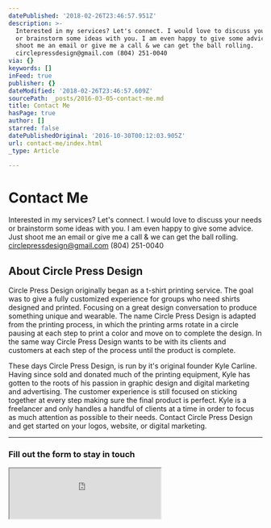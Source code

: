 ```yaml
---
datePublished: '2018-02-26T23:46:57.951Z'
description: >-
  Interested in my services? Let's connect. I would love to discuss your needs
  or brainstorm some ideas with you. I am even happy to give some advice. Just
  shoot me an email or give me a call & we can get the ball rolling.
  circlepressdesign@gmail.com (804) 251-0040
via: {}
keywords: []
inFeed: true
publisher: {}
dateModified: '2018-02-26T23:46:57.609Z'
sourcePath: _posts/2016-03-05-contact-me.md
title: Contact Me
hasPage: true
author: []
starred: false
datePublishedOriginal: '2016-10-30T00:12:03.905Z'
url: contact-me/index.html
_type: Article

---
```

# Contact Me

Interested in my services? Let's connect. I would love to discuss your needs or brainstorm some ideas with you. I am even happy to give some advice. Just shoot me an email or give me a call & we can get the ball rolling. circlepressdesign@gmail.com (804) 251-0040

## About Circle Press Design

Circle Press Design originally began as a t-shirt printing service. The goal was to give a fully customized experience for groups who need shirts designed and printed. Focusing on a great design conversation to produce something unique and wearable. The name Circle Press Design is adapted from the printing process, in which the printing arms rotate in a circle pausing at each step to print a color and move on to complete the design. In the same way Circle Press Design wants to be with its clients and customers at each step of the process until the product is complete.

These days Circle Press Design, is run by it's original founder Kyle Carline. Having since sold and donated much of the printing equipment, Kyle has gotten to the roots of his passion in graphic design and digital marketing and advertising. The customer experience is still focused on sticking together at every step making sure the final product is perfect. Kyle is a freelancer and only handles a handful of clients at a time in order to focus as much attention as possible to their needs. Contact Circle Press Design and get started on your logos, website, or digital marketing.

---

### Fill out the form to stay in touch

<iframe src="https://the-grid.github.io/ed-userhtml/?g=eJzNU9tO3DAQfd-vMOlDgkQStQiqZi9qJVi1sKKo25uo-uDYk8SqYwfbIewi_r3jZFkqRC_qQ1W_OJ6cc2bmeDyxbiVhNspb57S6GeWUfSuNbhWPmZbaZORJ0a_xKNeGg4kN5aK1GTlorsejDSaXSBuPGsq5UGVGnuJPsv_MIxxcu5hKUaqMMFAOzCbGgWlDndD4Q2kF4xEXtpF0lRGhpFAQ51J71UIrF1uxBtQ99JK3GDI1ebTYX5bZVcLBPyxTqKZ1j9d50K__qtpJupmFSW-vojVMA9vmtXCx03GpdSkhthWACxA0NDegoKZCBsStmvsDZmVQaYntTYPjIWbgshUG-AN6IYx1_vNOwvfyQGHuMeTMgx6wJf0teUHvuYRMhmHfwIcOg9kS3SQ1kLbZmaQDAhOl3gvcLTOiccQaNg0q5xqbpWm3NjwRCm2jilOJdvdoTh2NGy1XhZAymKGtPffPRRqja2Fhq_FSUgfW_Y1UV1HXlXEBjlU_l_GmMK3Qo-H84d2CTEl4pzsEk2EAEqbrtKbMaJva9NVpsWJ5Vy8uLxQsFyefu_kBsPUhLd8sX8zNp_V55-SCndHidP_j86vlJROHF_PT1ylcAwu3afuBmxKuWVvjOCf-bL-Ejw9f-BV5HpHgyzi-QvxCWAcKTLRhhHsEyHSGL4_ggqQx4GFHUNBWumi3D_eeRNuG98gN3r6rNM9IeP52-R5Fcs3x4SjoyBzTHeG9Rj7v7u2gQEjiKlCRAdtgG31K349Gl6Quo3DZMgbW7qDUHWZ3S2XU5wdjtPmR2Aei8NhvntifkxplaDmwMfv2Br8DBCH6Fw" height="100" style=""></iframe>